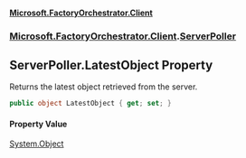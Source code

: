 #### [Microsoft.FactoryOrchestrator.Client](./Microsoft-FactoryOrchestrator-Client.md 'Microsoft.FactoryOrchestrator.Client')
### [Microsoft.FactoryOrchestrator.Client](./Microsoft-FactoryOrchestrator-Client.md 'Microsoft.FactoryOrchestrator.Client').[ServerPoller](./Microsoft-FactoryOrchestrator-Client-ServerPoller.md 'Microsoft.FactoryOrchestrator.Client.ServerPoller')
## ServerPoller.LatestObject Property
Returns the latest object retrieved from the server.  
```csharp
public object LatestObject { get; set; }
```
#### Property Value
[System.Object](https://docs.microsoft.com/en-us/dotnet/api/System.Object 'System.Object')  
